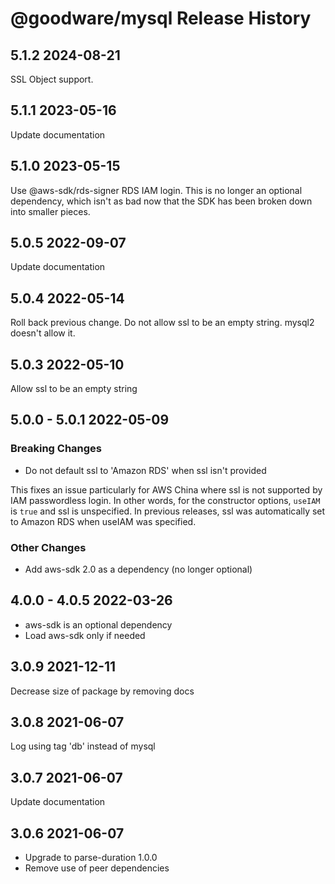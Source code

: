 # @goodware/mysql Release History

## 5.1.2 2024-08-21

SSL Object support.

## 5.1.1 2023-05-16

Update documentation

## 5.1.0 2023-05-15

Use @aws-sdk/rds-signer RDS IAM login. This is no longer an optional dependency, which isn't as bad now that the SDK has been broken down into smaller pieces.

## 5.0.5 2022-09-07

Update documentation

## 5.0.4 2022-05-14

Roll back previous change. Do not allow ssl to be an empty string. mysql2 doesn't allow it.

## 5.0.3 2022-05-10

Allow ssl to be an empty string

## 5.0.0 - 5.0.1 2022-05-09

### Breaking Changes

- Do not default ssl to 'Amazon RDS' when ssl isn't provided

This fixes an issue particularly for AWS China where ssl is not supported by IAM passwordless login. In other words, for the constructor options, `useIAM` is `true` and ssl is unspecified. In previous releases, ssl was automatically set to Amazon RDS when useIAM was specified.

### Other Changes

- Add aws-sdk 2.0 as a dependency (no longer optional)

## 4.0.0 - 4.0.5 2022-03-26

- aws-sdk is an optional dependency
- Load aws-sdk only if needed

## 3.0.9 2021-12-11

Decrease size of package by removing docs

## 3.0.8 2021-06-07

Log using tag 'db' instead of mysql

## 3.0.7 2021-06-07

Update documentation

## 3.0.6 2021-06-07

- Upgrade to parse-duration 1.0.0
- Remove use of peer dependencies

